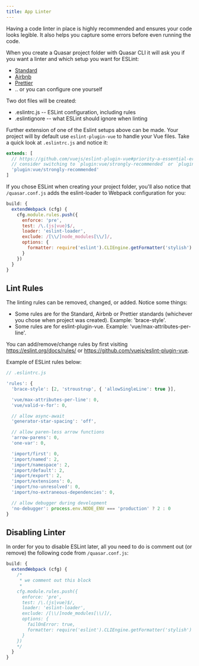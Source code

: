 ```yaml
---
title: App Linter
---
```

Having a code linter in place is highly recommended and ensures your code looks legible. It also helps you capture some errors before even running the code.

When you create a Quasar project folder with Quasar CLI it will ask you if you want a linter and which setup you want for ESLint:

* [Standard](https://github.com/standard/standard)
* [Airbnb](https://github.com/airbnb/javascript)
* [Prettier](https://github.com/prettier/prettier)
* .. or you can configure one yourself

Two dot files will be created:
* .eslintrc.js -- ESLint configuration, including rules
* .eslintignore -- what ESLint should ignore when linting

Further extension of one of the Eslint setups above can be made. Your project will by default use `eslint-plugin-vue` to handle your Vue files. Take a quick look at `.eslintrc.js` and notice it:

```js
extends: [
  // https://github.com/vuejs/eslint-plugin-vue#priority-a-essential-error-prevention
  // consider switching to `plugin:vue/strongly-recommended` or `plugin:vue/recommended` for stricter rules.
  'plugin:vue/strongly-recommended'
]
```

If you chose ESLint when creating your project folder, you'll also notice that `/quasar.conf.js` adds the eslint-loader to Webpack configuration for you:

```js
build: {
  extendWebpack (cfg) {
    cfg.module.rules.push({
      enforce: 'pre',
      test: /\.(js|vue)$/,
      loader: 'eslint-loader',
      exclude: /[\\/]node_modules[\\/]/,
      options: {
        formatter: require('eslint').CLIEngine.getFormatter('stylish')
      }
    })
  }
}
```

## Lint Rules
The linting rules can be removed, changed, or added. Notice some things:
* Some rules are for the Standard, Airbnb or Prettier standards (whichever you chose when project was created). Example: 'brace-style'.
* Some rules are for eslint-plugin-vue. Example: 'vue/max-attributes-per-line'.

You can add/remove/change rules by first visiting https://eslint.org/docs/rules/ or https://github.com/vuejs/eslint-plugin-vue.

Example of ESLint rules below:
```js
// .eslintrc.js

'rules': {
  'brace-style': [2, 'stroustrup', { 'allowSingleLine': true }],

  'vue/max-attributes-per-line': 0,
  'vue/valid-v-for': 0,

  // allow async-await
  'generator-star-spacing': 'off',

  // allow paren-less arrow functions
  'arrow-parens': 0,
  'one-var': 0,

  'import/first': 0,
  'import/named': 2,
  'import/namespace': 2,
  'import/default': 2,
  'import/export': 2,
  'import/extensions': 0,
  'import/no-unresolved': 0,
  'import/no-extraneous-dependencies': 0,

  // allow debugger during development
  'no-debugger': process.env.NODE_ENV === 'production' ? 2 : 0
}
```

## Disabling Linter
In order for you to disable ESLint later, all you need to do is comment out (or remove) the following code from `/quasar.conf.js`:

```js
build: {
  extendWebpack (cfg) {
    /*
     * we comment out this block
     *
    cfg.module.rules.push({
      enforce: 'pre',
      test: /\.(js|vue)$/,
      loader: 'eslint-loader',
      exclude: /[\\/]node_modules[\\/]/,
      options: {
        failOnError: true,
        formatter: require('eslint').CLIEngine.getFormatter('stylish')
      }
    })
    */
  }
}
```
